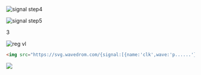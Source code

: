 
![signal step4](https://svg.wavedrom.com/github/johnlon/spam-1/master/docs/instruction-bitfield1.json5)

![signal step5](https://svg.wavedrom.com/github/wavedrom/wavedrom/master/test/signal-step4.json5)

3

![reg vl](https://svg.wavedrom.com/github/wavedrom/wavedrom/master/test/reg-vl.json5)


```html
<img src="https://svg.wavedrom.com/{signal:[{name:'clk',wave:'p......'},{name:'bus',wave:'x.34.5x',data:'head body tail'},{name:'wire',wave:'0.1..0.'}]}"/>
```

<img src="https://svg.wavedrom.com/{signal:[{name:'clk',wave:'p......'},{name:'bus',wave:'x.34.5x',data:'head body tail'},{name:'wire',wave:'0.1..0.'}]}"/>
